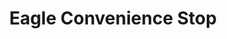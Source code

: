 ---
title: "Eagle Convenience Stop"
url: /johnson-city/eagle-convenience-stop/
shop: convenience
---